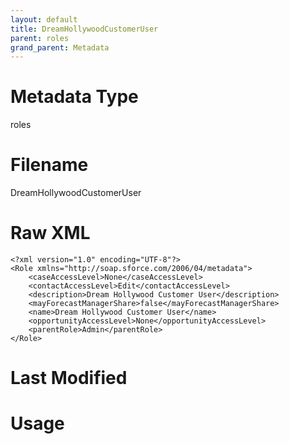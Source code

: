 ```yaml
---
layout: default
title: DreamHollywoodCustomerUser
parent: roles
grand_parent: Metadata
---
```

# Metadata Type
roles


# Filename 
DreamHollywoodCustomerUser


# Raw XML
```
<?xml version="1.0" encoding="UTF-8"?>
<Role xmlns="http://soap.sforce.com/2006/04/metadata">
    <caseAccessLevel>None</caseAccessLevel>
    <contactAccessLevel>Edit</contactAccessLevel>
    <description>Dream Hollywood Customer User</description>
    <mayForecastManagerShare>false</mayForecastManagerShare>
    <name>Dream Hollywood Customer User</name>
    <opportunityAccessLevel>None</opportunityAccessLevel>
    <parentRole>Admin</parentRole>
</Role>
```


# Last Modified


# Usage
